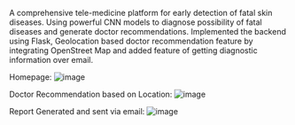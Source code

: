 A comprehensive tele-medicine platform for early detection of fatal skin diseases. Using powerful CNN models to diagnose possibility of fatal diseases and generate doctor recommendations.
Implemented the backend using Flask, Geolocation based doctor recommendation feature by integrating OpenStreet Map and added feature of getting diagnostic information over email. 

Homepage:
![image](https://github.com/user-attachments/assets/a04b21c5-2640-4bb6-aa2f-869cf7e7b88a)

Doctor Recommendation based on Location: 
![image](https://github.com/user-attachments/assets/ddafda3a-b217-4fde-a827-b38ed10ceef9)

Report Generated and sent via email:
![image](https://github.com/user-attachments/assets/e2295ee5-b0c2-4f95-ab93-15843d41fbb4)

